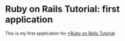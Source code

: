 # Ruby on Rails Tutorial: first application

This is my first application for
[*Ruby on Rails Tutorial](http://railstutorial.org/)